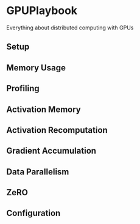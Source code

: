 # GPUPlaybook

Everything about distributed computing with GPUs

## Setup

## Memory Usage

## Profiling

## Activation Memory

## Activation Recomputation

## Gradient Accumulation

## Data Parallelism

## ZeRO

## Configuration
